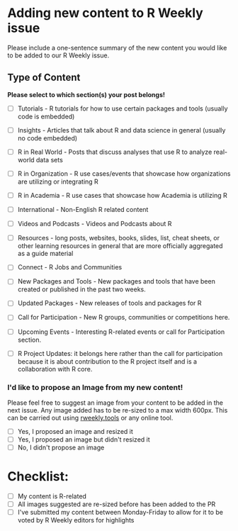 # Adding new content to R Weekly issue

Please include a one-sentence summary of the new content you would like to be added to our R Weekly issue.

## Type of Content

**Please select to which section(s) your post belongs!**

<!--Please don't add anything to the Highlight section, R Weekly editors vote for the content of this section weekly--> 

- [ ] Tutorials - R tutorials for how to use certain packages and tools (usually code is embedded)
- [ ] Insights - Articles that talk about R and data science in general (usually no code embedded)
- [ ] R in Real World - Posts that discuss analyses that use R to analyze real-world data sets
- [ ] R in Organization - R use cases/events that showcase how organizations are utilizing or integrating R
- [ ] R in Academia - R use cases that showcase how Academia is utilizing R
- [ ] International - Non-English R related content
- [ ] Videos and Podcasts - Videos and Podcasts about R
- [ ] Resources - long posts, websites, books, slides, list, cheat sheets, or other learning resources in general that are more officially aggregated as a guide material
- [ ] Connect - R Jobs and Communities
- [ ] New Packages and Tools - New packages and tools that have been created or published in the past two weeks.
- [ ] Updated Packages - New releases of tools and packages for R
- [ ] Call for Participation - New R groups, communities or competitions here. 
- [ ] Upcoming Events - Interesting R-related events or call for Participation section.
- [ ] R Project Updates: it belongs here rather than the call for participation because it is about contribution to the R project itself and is a collaboration with R core.


### I'd like to propose an Image from my new content!

<!--Although you are very welcome to suggest an image, please bear in mind that images are added and changed by the editor in charge of the issue so we can't guarantee that your image will be added--> 

Please feel free to suggest an image from your content to be added in the next issue. Any image added has to be re-sized to a max width 600px. This can be carried out using [rweekly.tools](https://github.com/rweekly/rweekly.tools) or any online tool.

- [ ] Yes, I proposed an image and resized it
- [ ] Yes, I proposed an image but didn't resized it
- [ ] No, I didn't propose an image

# Checklist:

- [ ] My content is R-related 
- [ ] All images suggested are re-sized before has been added to the PR
- [ ] I've submitted my content between Monday-Friday to allow for it to be voted by R Weekly editors for highlights

